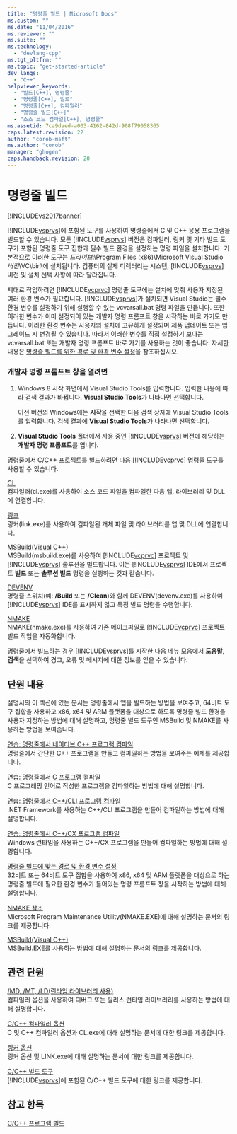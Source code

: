 ```yaml
---
title: "명령줄 빌드 | Microsoft Docs"
ms.custom: ""
ms.date: "11/04/2016"
ms.reviewer: ""
ms.suite: ""
ms.technology: 
  - "devlang-cpp"
ms.tgt_pltfrm: ""
ms.topic: "get-started-article"
dev_langs: 
  - "C++"
helpviewer_keywords: 
  - "빌드[C++], 명령줄"
  - "명령줄[C++], 빌드"
  - "명령줄[C++], 컴파일러"
  - "명령줄 빌드[C++]"
  - "소스 코드 컴파일[C++], 명령줄"
ms.assetid: 7ca9daed-a003-4162-842d-908f79058365
caps.latest.revision: 22
author: "corob-msft"
ms.author: "corob"
manager: "ghogen"
caps.handback.revision: 20
---
```

# 명령줄 빌드
[!INCLUDE[vs2017banner](../assembler/inline/includes/vs2017banner.md)]

[!INCLUDE[vsprvs](../assembler/masm/includes/vsprvs_md.md)]에 포함된 도구를 사용하여 명령줄에서 C 및 C\+\+ 응용 프로그램을 빌드할 수 있습니다.  모든 [!INCLUDE[vsprvs](../assembler/masm/includes/vsprvs_md.md)] 버전은 컴파일러, 링커 및 기타 빌드 도구가 포함된 명령줄 도구 집합과 필수 빌드 환경을 설정하는 명령 파일을 설치합니다.  기본적으로 이러한 도구는 *드라이브*:\\Program Files \(x86\)\\Microsoft Visual Studio *버전*\\VC\\bin\\에 설치됩니다.  컴퓨터의 실제 디렉터리는 시스템, [!INCLUDE[vsprvs](../assembler/masm/includes/vsprvs_md.md)] 버전 및 설치 선택 사항에 따라 달라집니다.  
  
 제대로 작업하려면 [!INCLUDE[vcprvc](../build/includes/vcprvc_md.md)] 명령줄 도구에는 설치에 맞춰 사용자 지정된 여러 환경 변수가 필요합니다.  [!INCLUDE[vsprvs](../assembler/masm/includes/vsprvs_md.md)]가 설치되면 Visual Studio는 필수 환경 변수를 설정하기 위해 실행할 수 있는 vcvarsall.bat 명령 파일을 만듭니다.  또한 이러한 변수가 이미 설정되어 있는 개발자 명령 프롬프트 창을 시작하는 바로 가기도 만듭니다.  이러한 환경 변수는 사용자의 설치에 고유하게 설정되며 제품 업데이트 또는 업그레이드 시 변경될 수 있습니다.  따라서 이러한 변수를 직접 설정하기 보다는 vcvarsall.bat 또는 개발자 명령 프롬프트 바로 가기를 사용하는 것이 좋습니다.  자세한 내용은 [명령줄 빌드를 위한 경로 및 환경 변수 설정](../build/setting-the-path-and-environment-variables-for-command-line-builds.md)을 참조하십시오.  
  
### 개발자 명령 프롬프트 창을 열려면  
  
1.  Windows 8 시작 화면에서 Visual Studio Tools를 입력합니다.  입력한 내용에 따라 검색 결과가 바뀝니다. **Visual Studio Tools**가 나타나면 선택합니다.  
  
     이전 버전의 Windows에는 **시작**을 선택한 다음 검색 상자에 Visual Studio Tools를 입력합니다.  검색 결과에 **Visual Studio Tools**가 나타나면 선택합니다.  
  
2.  **Visual Studio Tools** 폴더에서 사용 중인 [!INCLUDE[vsprvs](../assembler/masm/includes/vsprvs_md.md)] 버전에 해당하는 **개발자 명령 프롬프트**를 엽니다.  
  
 명령줄에서 C\/C\+\+ 프로젝트를 빌드하려면 다음 [!INCLUDE[vcprvc](../build/includes/vcprvc_md.md)] 명령줄 도구를 사용할 수 있습니다.  
  
 [CL](../build/reference/compiling-a-c-cpp-program.md)  
 컴파일러\(cl.exe\)를 사용하여 소스 코드 파일을 컴파일한 다음 앱, 라이브러리 및 DLL에 연결합니다.  
  
 [링크](../build/reference/linking.md)  
 링커\(link.exe\)를 사용하여 컴파일된 개체 파일 및 라이브러리를 앱 및 DLL에 연결합니다.  
  
 [MSBuild\(Visual C\+\+\)](../build/msbuild-visual-cpp.md)  
 MSBuild\(msbuild.exe\)를 사용하여 [!INCLUDE[vcprvc](../build/includes/vcprvc_md.md)] 프로젝트 및 [!INCLUDE[vsprvs](../assembler/masm/includes/vsprvs_md.md)] 솔루션을 빌드합니다.  이는 [!INCLUDE[vsprvs](../assembler/masm/includes/vsprvs_md.md)] IDE에서 프로젝트 **빌드** 또는 **솔루션 빌드** 명령을 실행하는 것과 같습니다.  
  
 [DEVENV](../Topic/Devenv%20Command%20Line%20Switches.md)  
 명령줄 스위치\(예: **\/Build** 또는 **\/Clean**\)와 함께 DEVENV\(devenv.exe\)를 사용하여 [!INCLUDE[vsprvs](../assembler/masm/includes/vsprvs_md.md)] IDE를 표시하지 않고 특정 빌드 명령을 수행합니다.  
  
 [NMAKE](../build/nmake-reference.md)  
 NMAKE\(nmake.exe\)를 사용하여 기존 메이크파일로 [!INCLUDE[vcprvc](../build/includes/vcprvc_md.md)] 프로젝트 빌드 작업을 자동화합니다.  
  
 명령줄에서 빌드하는 경우 [!INCLUDE[vsprvs](../assembler/masm/includes/vsprvs_md.md)]를 시작한 다음 메뉴 모음에서 **도움말**, **검색**을 선택하여 경고, 오류 및 메시지에 대한 정보를 얻을 수 있습니다.  
  
## 단원 내용  
 설명서의 이 섹션에 있는 문서는 명령줄에서 앱을 빌드하는 방법을 보여주고, 64비트 도구 집합을 사용하고 x86, x64 및 ARM 플랫폼을 대상으로 하도록 명령줄 빌드 환경을 사용자 지정하는 방법에 대해 설명하고, 명령줄 빌드 도구인 MSBuild 및 NMAKE를 사용하는 방법을 보여줍니다.  
  
 [연습: 명령줄에서 네이티브 C\+\+ 프로그램 컴파일](../build/walkthrough-compiling-a-native-cpp-program-on-the-command-line.md)  
 명령줄에서 간단한 C\+\+ 프로그램을 만들고 컴파일하는 방법을 보여주는 예제를 제공합니다.  
  
 [연습: 명령줄에서 C 프로그램 컴파일](../Topic/Walkthrough:%20Compiling%20a%20C%20Program%20on%20the%20Command%20Line.md)  
 C 프로그래밍 언어로 작성한 프로그램을 컴파일하는 방법에 대해 설명합니다.  
  
 [연습: 명령줄에서 C\+\+\/CLI 프로그램 컴파일](../build/walkthrough-compiling-a-cpp-cli-program-on-the-command-line.md)  
 .NET Framework를 사용하는 C\+\+\/CLI 프로그램을 만들어 컴파일하는 방법에 대해 설명합니다.  
  
 [연습: 명령줄에서 C\+\+\/CX 프로그램 컴파일](../build/walkthrough-compiling-a-cpp-cx-program-on-the-command-line.md)  
 Windows 런타임을 사용하는 C\+\+\/CX 프로그램을 만들어 컴파일하는 방법에 대해 설명합니다.  
  
 [명령줄 빌드에 맞는 경로 및 환경 변수 설정](../build/setting-the-path-and-environment-variables-for-command-line-builds.md)  
 32비트 또는 64비트 도구 집합을 사용하여 x86, x64 및 ARM 플랫폼을 대상으로 하는 명령줄 빌드에 필요한 환경 변수가 들어있는 명령 프롬프트 창을 시작하는 방법에 대해 설명합니다.  
  
 [NMAKE 참조](../build/nmake-reference.md)  
 Microsoft Program Maintenance Utility\(NMAKE.EXE\)에 대해 설명하는 문서의 링크를 제공합니다.  
  
 [MSBuild\(Visual C\+\+\)](../build/msbuild-visual-cpp.md)  
 MSBuild.EXE를 사용하는 방법에 대해 설명하는 문서의 링크를 제공합니다.  
  
## 관련 단원  
 [\/MD, \/MT, \/LD\(런타임 라이브러리 사용\)](../build/reference/md-mt-ld-use-run-time-library.md)  
 컴파일러 옵션을 사용하여 디버그 또는 릴리스 런타임 라이브러리를 사용하는 방법에 대해 설명합니다.  
  
 [C\/C\+\+ 컴파일러 옵션](../build/reference/compiler-options.md)  
 C 및 C\+\+ 컴파일러 옵션과 CL.exe에 대해 설명하는 문서에 대한 링크를 제공합니다.  
  
 [링커 옵션](../build/reference/linker-options.md)  
 링커 옵션 및 LINK.exe에 대해 설명하는 문서에 대한 링크를 제공합니다.  
  
 [C\/C\+\+ 빌드 도구](../build/reference/c-cpp-build-tools.md)  
 [!INCLUDE[vsprvs](../assembler/masm/includes/vsprvs_md.md)]에 포함된 C\/C\+\+ 빌드 도구에 대한 링크를 제공합니다.  
  
## 참고 항목  
 [C\/C\+\+ 프로그램 빌드](../build/building-c-cpp-programs.md)